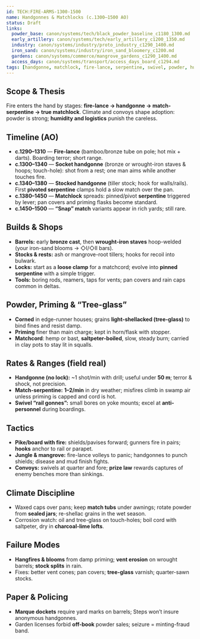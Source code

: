 ```yaml
---
id: TECH:FIRE-ARMS-1300-1500
name: Handgonnes & Matchlocks (c.1300–1500 AO)
status: Draft
links:
  powder_base: canon/systems/tech/black_powder_baseline_c1180_1300.md
  early_artillery: canon/systems/tech/early_artillery_c1200_1350.md
  industry: canon/systems/industry/proto_industry_c1290_1400.md
  iron_sand: canon/systems/industry/iron_sand_bloomery_c1200.md
  gardens: canon/systems/commerce/mangrove_gardens_c1290_1400.md
  access_days: canon/systems/transport/access_days_board_c1294.md
tags: [handgonne, matchlock, fire-lance, serpentine, swivel, powder, humidity]
---
```


## Scope & Thesis
Fire enters the hand by stages: **fire-lance → handgonne → match-serpentine → true matchlock**. Climate and convoys shape adoption: powder is strong; **humidity and logistics** punish the careless.

## Timeline (AO)
- **c.1290–1310** — **Fire-lance** (bamboo/bronze tube on pole; hot mix + darts). Boarding terror; short range.
- **c.1300–1340** — **Socket handgonne** (bronze or wrought-iron staves & hoops; touch-hole): shot from a rest; one man aims while another touches fire.
- **c.1340–1380** — **Stocked handgonne** (tiller stock; hook for walls/rails). First **pivoted serpentine** clamps hold a slow match over the pan.
- **c.1380–1450** — **Matchlock** spreads: pinned/pivot **serpentine** triggered by lever; pan covers and priming flasks become standard.
- **c.1450–1500** — **“Snap” match** variants appear in rich yards; still rare.

## Builds & Shops
- **Barrels:** early **bronze cast**, then **wrought-iron staves** hoop-welded (your iron-sand blooms → ◇I/◇II bars).  
- **Stocks & rests:** ash or mangrove-root tillers; hooks for recoil into bulwark.  
- **Locks:** start as a **loose clamp** for a matchcord; evolve into **pinned serpentine** with a simple trigger.  
- **Tools:** boring rods, reamers, taps for vents; pan covers and rain caps common in deltas.

## Powder, Priming & “Tree-glass”
- **Corned** in edge-runner houses; grains **light-shellacked (tree-glass)** to bind fines and resist damp.  
- **Priming** finer than main charge; kept in horn/flask with stopper.  
- **Matchcord**: hemp or bast, **saltpeter-boiled**, slow, steady burn; carried in clay pots to stay lit in squalls.

## Rates & Ranges (field real)
- **Handgonne (no lock):** ~1 shot/min with drill; useful under **50 m**; terror & shock, not precision.
- **Match-serpentine:** **1–2/min** in dry weather; misfires climb in swamp air unless priming is capped and cord is hot.
- **Swivel “rail gonnes”:** small bores on yoke mounts; excel at **anti-personnel** during boardings.

## Tactics
- **Pike/board with fire:** shields/pavises forward; gunners fire in pairs; **hooks** anchor to rail or parapet.  
- **Jungle & mangrove:** fire-lance volleys to panic; handgonnes to punch shields; disease and mud finish fights.  
- **Convoys:** swivels at quarter and fore; **prize law** rewards captures of enemy benches more than sinkings.

## Climate Discipline
- Waxed caps over pans; keep **match tubs** under awnings; rotate powder from **sealed jars**; re-shellac grains in the wet season.  
- Corrosion watch: oil and tree-glass on touch-holes; boil cord with saltpeter, dry in **charcoal-lime lofts**.

## Failure Modes
- **Hangfires & blooms** from damp priming; **vent erosion** on wrought barrels; **stock splits** in rain.  
- Fixes: better vent cones; pan covers; **tree-glass** varnish; quarter-sawn stocks.

## Paper & Policing
- **Marque dockets** require yard marks on barrels; Steps won’t insure anonymous handgonnes.  
- Garden licenses forbid **off-book** powder sales; seizure = minting-fraud band.
